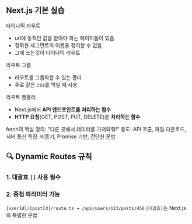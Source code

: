
## **Next.js 기본 실습**

다이나믹 라우트
- url에 동적인 값을 받아야 하는 페이지들이 있음
- 정확한 세그먼트의 이름을 정의할 수 없음
- 그때 쓰는것이 다이나믹 라우트

라우트 그룹
- 라우트를 그룹화할 수 있는 폴더
- 주로 같은 css를 먹일 때 사용

라우트 핸들러
- Next.js에서 **API 엔드포인트를 처리하는 함수**
- **HTTP 요청**(GET, POST, PUT, DELETE)을 **처리하는 함수**

fetch의 핵심
정의: "다른 곳에서 데이터를 가져와줘!"
용도: API 호출, 파일 다운로드, 서버 통신
특징: 비동기, Promise 기반, 간단한 문법

## **🔍 Dynamic Routes 규칙**

### **1. 대괄호 `[]` 사용 필수**

### **2. 중첩 파라미터 가능**
`[userId]/[postId]/route.ts → /api/users/123/posts/456`
`[대괄호]`는 Next.js의 특별한 문법
